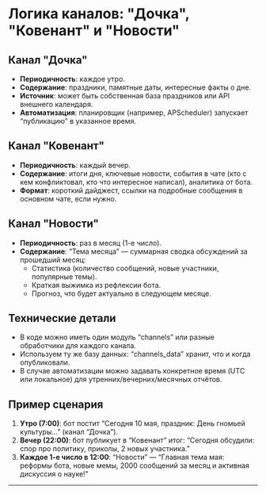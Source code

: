 # Логика каналов: "Дочка", "Ковенант" и "Новости"

## Канал "Дочка"
- **Периодичность**: каждое утро.
- **Содержание**: праздники, памятные даты, интересные факты о дне.
- **Источник**: может быть собственная база праздников или API внешнего календаря.
- **Автоматизация**: планировщик (например, APScheduler) запускает “публикацию” в указанное время.

## Канал "Ковенант"
- **Периодичность**: каждый вечер.
- **Содержание**: итоги дня, ключевые новости, события в чате (кто с кем конфликтовал, кто что интересное написал), аналитика от бота.
- **Формат**: короткий дайджест, ссылки на подробные сообщения в основном чате, если нужно.

## Канал "Новости"
- **Периодичность**: раз в месяц (1-е число).
- **Содержание**: “Тема месяца” — суммарная сводка обсуждений за прошедший месяц:
  - Статистика (количество сообщений, новые участники, популярные темы).
  - Краткая выжимка из рефлексии бота.
  - Прогноз, что будет актуально в следующем месяце.

## Технические детали
- В коде можно иметь один модуль “channels” или разные обработчики для каждого канала.
- Используем ту же базу данных: “channels_data” хранит, что и когда опубликовали.
- В случае автоматизации можно задавать конкретное время (UTC или локальное) для утренних/вечерних/месячных отчётов.

## Пример сценария
1. **Утро (7:00)**: бот постит “Сегодня 10 мая, праздник: День гномьей культуры…” (канал “Дочка”).
2. **Вечер (22:00)**: бот публикует в “Ковенант” итог: “Сегодня обсудили: спор про политику, приколы, 2 новых участника.”
3. **Каждое 1-е число в 12:00**: “Новости” — “Главная тема мая: реформы бота, новые мемы, 2000 сообщений за месяц и активная дискуссия о науке!”

---
